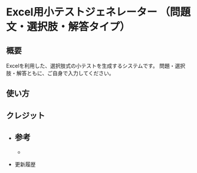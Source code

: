 # Excel用小テストジェネレーター （問題文・選択肢・解答タイプ）
## 概要
Excelを利用した、選択肢式の小テストを生成するシステムです。
問題・選択肢・解答ともに、ご自身で入力してください。
## 使い方

## クレジット
- 参考
  - 
  -

- 更新履歴
